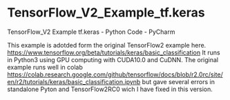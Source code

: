 # TensorFlow_V2_Example_tf.keras
TensorFlow_V2 Example tf.keras - Python Code - PyCharm

This example is adotded form the original TensorFlow2 example here. 
https://www.tensorflow.org/beta/tutorials/keras/basic_classification
It runs in Python3 using GPU computing with CUDA10.0 and CuDNN. 
The original example runs well in colab
https://colab.research.google.com/github/tensorflow/docs/blob/r2.0rc/site/en/r2/tutorials/keras/basic_classification.ipynb
but gave several errors in standalone Pyton and TensorFlow2RC0 wich I have fixed in this version.
